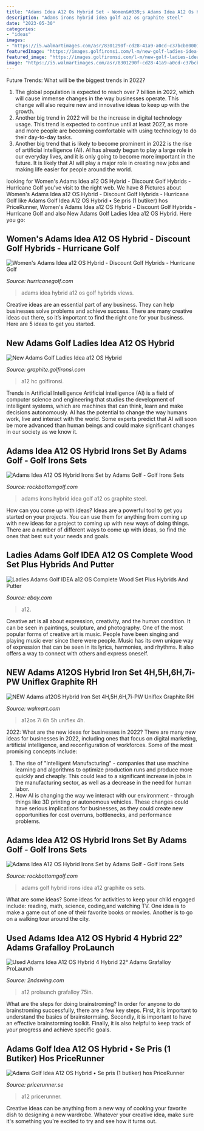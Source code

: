 ```yaml
---
title: "Adams Idea A12 Os Hybrid Set - Women&#039;s Adams Idea A12 Os Hybrid"
description: "Adams irons hybrid idea golf a12 os graphite steel"
date: "2023-05-30"
categories:
- "ideas"
images:
- "https://i5.walmartimages.com/asr/8301290f-cd28-41a9-a0cd-c37bcb800015_1.e43c0c634d1dda08bfa1737ef09f728e.jpeg?odnWidth=612&amp;odnHeight=612&amp;odnBg=ffffff"
featuredImage: "https://images.golfironsi.com/l-m/new-golf-ladies-idea-a12-os-hybrid.jpg"
featured_image: "https://images.golfironsi.com/l-m/new-golf-ladies-idea-a12-os-hybrid.jpg"
image: "https://i5.walmartimages.com/asr/8301290f-cd28-41a9-a0cd-c37bcb800015_1.e43c0c634d1dda08bfa1737ef09f728e.jpeg?odnWidth=612&amp;odnHeight=612&amp;odnBg=ffffff"
---
```



Future Trends: What will be the biggest trends in 2022?
1. The global population is expected to reach over 7 billion in 2022, which will cause immense changes in the way businesses operate. This change will also require new and innovative ideas to keep up with the growth.
2. Another big trend in 2022 will be the increase in digital technology usage. This trend is expected to continue until at least 2027, as more and more people are becoming comfortable with using technology to do their day-to-day tasks.
3. Another big trend that is likely to become prominent in 2022 is the rise of artificial intelligence (AI). AI has already begun to play a large role in our everyday lives, and it is only going to become more important in the future. It is likely that AI will play a major role in creating new jobs and making life easier for people around the world.

	

		
looking for Women&#039;s Adams Idea a12 OS Hybrid - Discount Golf Hybrids - Hurricane Golf you've visit to the right web. We have 8 Pictures about Women&#039;s Adams Idea a12 OS Hybrid - Discount Golf Hybrids - Hurricane Golf like Adams Golf Idea A12 OS Hybrid • Se pris (1 butiker) hos PriceRunner, Women&#039;s Adams Idea a12 OS Hybrid - Discount Golf Hybrids - Hurricane Golf and also New Adams Golf Ladies Idea a12 OS Hybrid. Here you go:
		
    
## Women&#039;s Adams Idea A12 OS Hybrid - Discount Golf Hybrids - Hurricane Golf

<img loading=lazy src="https://www.hurricanegolf.com/media/catalog/product/cache/1/image/1200x/040ec09b1e35df139433887a97daa66f/a/d/adams_wmns_ideaa12oshybrid_sole_2.jpg" onerror="this.onerror=null;this.src='https://tse2.mm.bing.net/th?id=OIP.AzT-M5IDqMFEPYunrrbnTgHaHa&amp;pid=15.1';" alt="Women&#039;s Adams Idea a12 OS Hybrid - Discount Golf Hybrids - Hurricane Golf">

_Source: hurricanegolf.com_

>adams idea hybrid a12 os golf hybrids views. 

	

Creative ideas are an essential part of any business. They can help businesses solve problems and achieve success. There are many creative ideas out there, so it’s important to find the right one for your business. Here are 5 ideas to get you started.

    
## New Adams Golf Ladies Idea A12 OS Hybrid

<img loading=lazy src="https://images.golfironsi.com/l-m/new-golf-ladies-idea-a12-os-hybrid.jpg" onerror="this.onerror=null;this.src='https://tse4.mm.bing.net/th?id=OIP.s7XThnye0xglnnIFoA5lzwHaMx&amp;pid=15.1';" alt="New Adams Golf Ladies Idea a12 OS Hybrid">

_Source: graphite.golfironsi.com_

>a12 hc golfironsi. 

	

Trends in Artificial Intelligence
Artificial intelligence (AI) is a field of computer science and engineering that studies the development of intelligent systems, which are machines that can think, learn and make decisions autonomously. AI has the potential to change the way humans work, live and interact with the world. Some experts predict that AI will soon be more advanced than human beings and could make significant changes in our society as we know it.

    
## Adams Idea A12 OS Hybrid Irons Set By Adams Golf - Golf Irons Sets

<img loading=lazy src="http://ep.yimg.com/ay/yhst-17159114447480/adams-golf-idea-a12os-4-pw-gw-hybrid-irons-graphite-78.jpg" onerror="this.onerror=null;this.src='https://tse4.mm.bing.net/th?id=OIP.rODwiQhvWOOszsopmJ753AHaEN&amp;pid=15.1';" alt="Adams Idea A12 OS Hybrid Irons Set by Adams Golf - Golf Irons Sets">

_Source: rockbottomgolf.com_

>adams irons hybrid idea golf a12 os graphite steel. 

	

How can you come up with ideas?
Ideas are a powerful tool to get you started on your projects. You can use them for anything from coming up with new ideas for a project to coming up with new ways of doing things. There are a number of different ways to come up with ideas, so find the ones that best suit your needs and goals.

    
## Ladies Adams Golf IDEA A12 OS Complete Wood Set Plus Hybrids And Putter

<img loading=lazy src="https://i.ebayimg.com/images/g/kpIAAOSw3mVf2tGX/s-l640.jpg" onerror="this.onerror=null;this.src='https://tse4.mm.bing.net/th?id=OIP.qtwm3_q5kNpYCqWR8OUGuAHaJ4&amp;pid=15.1';" alt="Ladies Adams Golf IDEA a12 OS Complete Wood Set Plus Hybrids And Putter">

_Source: ebay.com_

>a12. 

	

Creative art is all about expression, creativity, and the human condition. It can be seen in paintings, sculpture, and photography. One of the most popular forms of creative art is music. People have been singing and playing music ever since there were people. Music has its own unique way of expression that can be seen in its lyrics, harmonies, and rhythms. It also offers a way to connect with others and express oneself.

    
## NEW Adams A12OS Hybrid Iron Set 4H,5H,6H,7i-PW Uniflex Graphite RH

<img loading=lazy src="https://i5.walmartimages.com/asr/8301290f-cd28-41a9-a0cd-c37bcb800015_1.e43c0c634d1dda08bfa1737ef09f728e.jpeg?odnWidth=612&amp;odnHeight=612&amp;odnBg=ffffff" onerror="this.onerror=null;this.src='https://tse2.mm.bing.net/th?id=OIP.4zF_ylSppmqIdBcz7ickngHaHa&amp;pid=15.1';" alt="NEW Adams a12OS Hybrid Iron Set 4H,5H,6H,7i-PW Uniflex Graphite RH">

_Source: walmart.com_

>a12os 7i 6h 5h uniflex 4h. 

	

2022: What are the new ideas for businesses in 2022?
There are many new ideas for businesses in 2022, including ones that focus on digital marketing, artificial intelligence, and reconfiguration of workforces. Some of the most promising concepts include: 
1. The rise of "Intelligent Manufacturing" - companies that use machine learning and algorithms to optimize production runs and produce more quickly and cheaply. This could lead to a significant increase in jobs in the manufacturing sector, as well as a decrease in the need for human labor. 
2. How AI is changing the way we interact with our environment - through things like 3D printing or autonomous vehicles. These changes could have serious implications for businesses, as they could create new opportunities for cost overruns, bottlenecks, and performance problems. 

    
## Adams Idea A12 OS Hybrid Irons Set By Adams Golf - Golf Irons Sets

<img loading=lazy src="http://ep.yimg.com/ay/yhst-17159114447480/adams-golf-idea-a12os-4-pw-gw-hybrid-irons-graphite-76.jpg" onerror="this.onerror=null;this.src='https://tse1.mm.bing.net/th?id=OIP.xzeLwR_9twC4It0d__oISwHaJx&amp;pid=15.1';" alt="Adams Idea A12 OS Hybrid Irons Set by Adams Golf - Golf Irons Sets">

_Source: rockbottomgolf.com_

>adams golf hybrid irons idea a12 graphite os sets. 

	

What are some ideas?
Some ideas for activities to keep your child engaged include: reading, math, science, coding,and watching TV. One idea is to make a game out of one of their favorite books or movies. Another is to go on a walking tour around the city.

    
## Used Adams Idea A12 OS Hybrid 4 Hybrid 22° Adams Grafalloy ProLaunch

<img loading=lazy src="https://imgs.2ndswing.com/images/product/extralarge/D-92011746344.jpg,/images/manufacturer/medium/252.jpg" onerror="this.onerror=null;this.src='https://tse1.mm.bing.net/th?id=OIP.uP8ldyzEHMxaPcSSu3eJcQHaFj&amp;pid=15.1';" alt="Used Adams Idea A12 OS Hybrid 4 Hybrid 22° Adams Grafalloy ProLaunch">

_Source: 2ndswing.com_

>a12 prolaunch grafalloy 75in. 

	

What are the steps for doing brainstroming?
In order for anyone to do brainstroming successfully, there are a few key steps. First, it is important to understand the basics of brainstormsing. Secondly, it is important to have an effective brainstorming toolkit. Finally, it is also helpful to keep track of your progress and achieve specific goals.

    
## Adams Golf Idea A12 OS Hybrid • Se Pris (1 Butiker) Hos PriceRunner

<img loading=lazy src="https://www.pricerunner.se/product/1200x630/1596739775/Adams-Golf-Idea-A12-OS-Hybrid.jpg" onerror="this.onerror=null;this.src='https://tse2.mm.bing.net/th?id=OIP.4fenjRIFx0uST1zcmmsmIQHaD4&amp;pid=15.1';" alt="Adams Golf Idea A12 OS Hybrid • Se pris (1 butiker) hos PriceRunner">

_Source: pricerunner.se_

>a12 pricerunner. 

	

Creative ideas can be anything from a new way of cooking your favorite dish to designing a new wardrobe. Whatever your creative idea, make sure it's something you're excited to try and see how it turns out.

